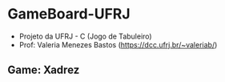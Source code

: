 # GameBoard-UFRJ
- Projeto da UFRJ - C (Jogo de Tabuleiro)
- Prof: Valeria Menezes Bastos (https://dcc.ufrj.br/~valeriab/)

## Game: Xadrez
